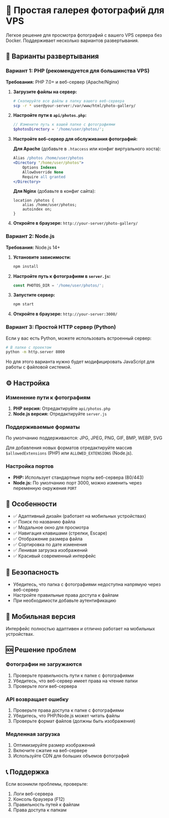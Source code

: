 # 📸 Простая галерея фотографий для VPS

Легкое решение для просмотра фотографий с вашего VPS сервера без Docker. Поддерживает несколько вариантов развертывания.

## 🚀 Варианты развертывания

### Вариант 1: PHP (рекомендуется для большинства VPS)

**Требования:** PHP 7.0+ и веб-сервер (Apache/Nginx)

1. **Загрузите файлы на сервер:**
   ```bash
   # Скопируйте все файлы в папку вашего веб-сервера
   scp -r * user@your-server:/var/www/html/photo-gallery/
   ```

2. **Настройте пути в `api/photos.php`:**
   ```php
   // Измените путь к вашей папке с фотографиями
   $photosDirectory = '/home/user/photos/';
   ```

3. **Настройте веб-сервер для обслуживания фотографий:**
   
   **Для Apache** (добавьте в `.htaccess` или конфиг виртуального хоста):
   ```apache
   Alias /photos /home/user/photos
   <Directory "/home/user/photos">
       Options Indexes
       AllowOverride None
       Require all granted
   </Directory>
   ```
   
   **Для Nginx** (добавьте в конфиг сайта):
   ```nginx
   location /photos {
       alias /home/user/photos;
       autoindex on;
   }
   ```

4. **Откройте в браузере:** `http://your-server/photo-gallery/`

### Вариант 2: Node.js

**Требования:** Node.js 14+

1. **Установите зависимости:**
   ```bash
   npm install
   ```

2. **Настройте путь к фотографиям в `server.js`:**
   ```javascript
   const PHOTOS_DIR = '/home/user/photos/';
   ```

3. **Запустите сервер:**
   ```bash
   npm start
   ```

4. **Откройте в браузере:** `http://your-server:3000/`

### Вариант 3: Простой HTTP сервер (Python)

Если у вас есть Python, можете использовать встроенный сервер:

```bash
# В папке с проектом
python -m http.server 8000
```

Но для этого варианта нужно будет модифицировать JavaScript для работы с файловой системой.

## ⚙️ Настройка

### Изменение пути к фотографиям

1. **PHP версия:** Отредактируйте `api/photos.php`
2. **Node.js версия:** Отредактируйте `server.js`

### Поддерживаемые форматы

По умолчанию поддерживаются: JPG, JPEG, PNG, GIF, BMP, WEBP, SVG

Для добавления новых форматов отредактируйте массив `$allowedExtensions` (PHP) или `ALLOWED_EXTENSIONS` (Node.js).

### Настройка портов

- **PHP:** Использует стандартные порты веб-сервера (80/443)
- **Node.js:** По умолчанию порт 3000, можно изменить через переменную окружения `PORT`

## 🎨 Особенности

- ✅ Адаптивный дизайн (работает на мобильных устройствах)
- ✅ Поиск по названию файла
- ✅ Модальное окно для просмотра
- ✅ Навигация клавишами (стрелки, Escape)
- ✅ Отображение размера файла
- ✅ Сортировка по дате изменения
- ✅ Ленивая загрузка изображений
- ✅ Красивый современный интерфейс

## 🔧 Безопасность

- Убедитесь, что папка с фотографиями недоступна напрямую через веб-сервер
- Настройте правильные права доступа к файлам
- При необходимости добавьте аутентификацию

## 📱 Мобильная версия

Интерфейс полностью адаптивен и отлично работает на мобильных устройствах.

## 🆘 Решение проблем

### Фотографии не загружаются
1. Проверьте правильность пути к папке с фотографиями
2. Убедитесь, что веб-сервер имеет права на чтение папки
3. Проверьте логи веб-сервера

### API возвращает ошибку
1. Проверьте права доступа к папке с фотографиями
2. Убедитесь, что PHP/Node.js может читать файлы
3. Проверьте формат файлов (должны быть изображения)

### Медленная загрузка
1. Оптимизируйте размер изображений
2. Включите сжатие на веб-сервере
3. Используйте CDN для больших объемов фотографий

## 📞 Поддержка

Если возникли проблемы, проверьте:
1. Логи веб-сервера
2. Консоль браузера (F12)
3. Правильность путей к файлам
4. Права доступа к папкам
